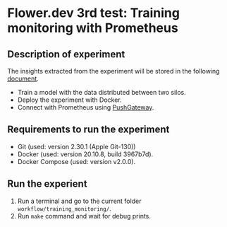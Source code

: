 # Flower.dev 3rd test: Training monitoring with Prometheus

## Description of experiment

The insights extracted from the experiment will be stored in the following [document](https://docs.google.com/document/d/1VIexWsHAtkV3dgBt2XMepSbB8IynaVcoNijvYCviJ54/edit#).

- Train a model with the data distributed between two silos.
- Deploy the experiment with Docker.
- Connect with Prometheus using [PushGateway](https://github.com/prometheus/pushgateway/).

## Requirements to run the experiment

- Git (used: version 2.30.1 (Apple Git-130))
- Docker (used: version 20.10.8, build 3967b7d).
- Docker Compose (used: version v2.0.0).

## Run the experient

1. Run a terminal and go to the current folder `workflow/training_monitoring/`.
2. Run `make` command and wait for debug prints.